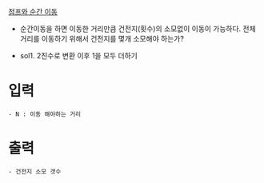 [점프와 순간 이동](https://school.programmers.co.kr/learn/courses/30/lessons/12980)

- 순간이동을 하면 이동한 거리만큼 건전지(횟수)의 소모없이 이동이 가능하다. 전체 거리를 이동하기 위해서 건전지를 몇개 소모해야 하는가?

- sol1. 2진수로 변환 이후 1을 모두 더하기

# 입력
    - N : 이동 해야하는 거리

# 출력
    - 건전지 소모 갯수